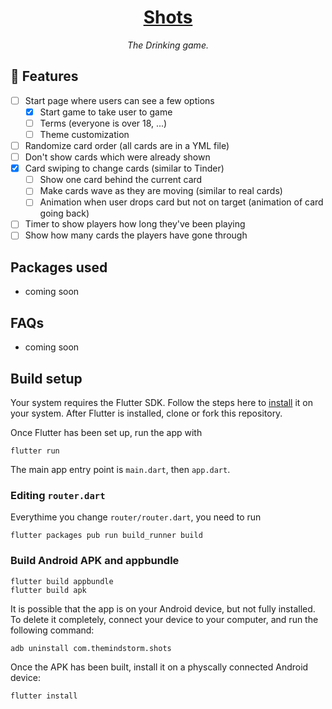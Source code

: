 <h1 align="center">
  <a href="">Shots</a>
</h1>

<p align="center"><i>
The Drinking game.
</i></p>

## 🚀 Features

- [ ] Start page where users can see a few options
  - [x] Start game to take user to game
  - [ ] Terms (everyone is over 18, ...)
  - [ ] Theme customization
- [ ] Randomize card order (all cards are in a YML file)
- [ ] Don't show cards which were already shown
- [x] Card swiping to change cards (similar to Tinder)
  - [ ] Show one card behind the current card
  - [ ] Make cards wave as they are moving (similar to real cards)
  - [ ] Animation when user drops card but not on target (animation of card going back)
- [ ] Timer to show players how long they've been playing
- [ ] Show how many cards the players have gone through

## Packages used
- coming soon

## FAQs
- coming soon

## Build setup
Your system requires the Flutter SDK. Follow the steps here to [install](https://flutter.dev/docs/get-started/install) it on your system. After Flutter is installed, clone or fork this repository.

Once Flutter has been set up, run the app with

```
flutter run
```

The main app entry point is `main.dart`, then `app.dart`.

### Editing `router.dart`
Everythime you change `router/router.dart`, you need to run

```
flutter packages pub run build_runner build
```

### Build Android APK and appbundle
```
flutter build appbundle
flutter build apk
```

It is possible that the app is on your Android device, but not fully installed. To delete it completely, connect your device to your computer, and run the following command:

```
adb uninstall com.themindstorm.shots
```

Once the APK has been built, install it on a physcally connected Android device:
```
flutter install
```
